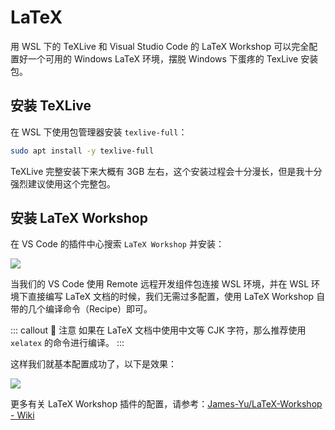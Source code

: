 # LaTeX <a href="https://patrickwu.space"><Badge text="@patrick330602" vertical="middle"/></a>

用 WSL 下的 TeXLive 和 Visual Studio Code 的 LaTeX Workshop 可以完全配置好一个可用的 Windows LaTeX 环境，摆脱 Windows 下蛋疼的 TexLive 安装包。

## 安装 TeXLive

在 WSL 下使用包管理器安装 `texlive-full`：

```bash
sudo apt install -y texlive-full
```

TeXLive 完整安装下来大概有 3GB 左右，这个安装过程会十分漫长，但是我十分强烈建议使用这个完整包。

## 安装 LaTeX Workshop

在 VS Code 的插件中心搜索 `LaTeX Workshop` 并安装：

![](https://i.loli.net/2020/01/07/IpNznqVroX91Rd2.png)

当我们的 VS Code 使用 Remote 远程开发组件包连接 WSL 环境，并在 WSL 环境下直接编写 LaTeX 文档的时候，我们无需过多配置，使用 LaTeX Workshop 自带的几个编译命令（Recipe）即可。

::: callout 🍑 注意
如果在 LaTeX 文档中使用中文等 CJK 字符，那么推荐使用 `xelatex` 的命令进行编译。
:::

这样我们就基本配置成功了，以下是效果：

![](https://i.loli.net/2018/12/11/5c0fc821c5aed.jpg)

更多有关 LaTeX Workshop 插件的配置，请参考：[James-Yu/LaTeX-Workshop - Wiki](https://github.com/James-Yu/LaTeX-Workshop/wiki)
